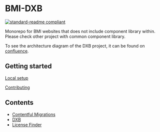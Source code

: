 # BMI-DXB

[![standard-readme compliant](https://img.shields.io/badge/readme%20style-standard-brightgreen.svg?style=flat-square)](https://github.com/RichardLitt/standard-readme)

Monorepo for BMI websites that does not include component library within. Please check other project with common component library.

To see the architecture diagram of the DXB project, it can be found on [confluence](https://bmigroup.atlassian.net/wiki/spaces/DXB/pages/2712371201/Architecture+Diagram).

## Getting started

[Local setup](doc/local-setup.md)

[Contributing](CONTRIBUTING.md)

## Contents

- [Contentful Migrations](doc/contentful-migrations.md)
- [DXB](applications/dxb/README.md)
- [License Finder](doc/license-finder.md)
